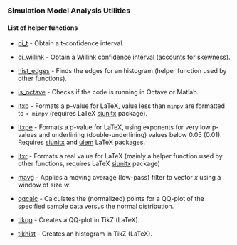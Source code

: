 ### Simulation Model Analysis Utilities

#### List of helper functions

* [ci_t](ci_t.m) - Obtain a t-confidence interval.

* [ci_willink](ci_willink.m) - Obtain a Willink confidence interval 
(accounts for skewness).

* [hist_edges](hist_edges.m) - Finds the edges for an histogram (helper 
function used by other functions).

* [is_octave](is_octave.m) - Checks if the code is running in Octave or
Matlab.

* [ltxp](ltxp.m) - Formats a p-value for LaTeX, value less than `minpv` 
are formatted to `< minpv` (requires LaTeX [siunitx] package).

* [ltxpe](ltxpe.m) - Formats a p-value for LaTeX, using exponents for 
very low p-values and underlining (double-underlining) values below 0.05
(0.01). Requires [siunitx] and [ulem] LaTeX packages.

* [ltxr](ltxr.m) - Formats a real value for LaTeX (mainly a helper 
function used by other functions, requires LaTeX [siunitx] package)

* [mavg](mavg.m) - Applies a moving average (low-pass) filter to vector
_x_ using a window of size _w_.

* [qqcalc](qqcalc.m) - Calculates the (normalized) points for a QQ-plot 
of the specified sample data versus the normal distribution.

* [tikqq](tikqq.m) - Creates a QQ-plot in TikZ (LaTeX).

* [tikhist](tikhist.m) - Creates an histogram in TikZ (LaTeX).


[siunitx]: https://www.ctan.org/pkg/siunitx
[ulem]: https://www.ctan.org/pkg/ulem

